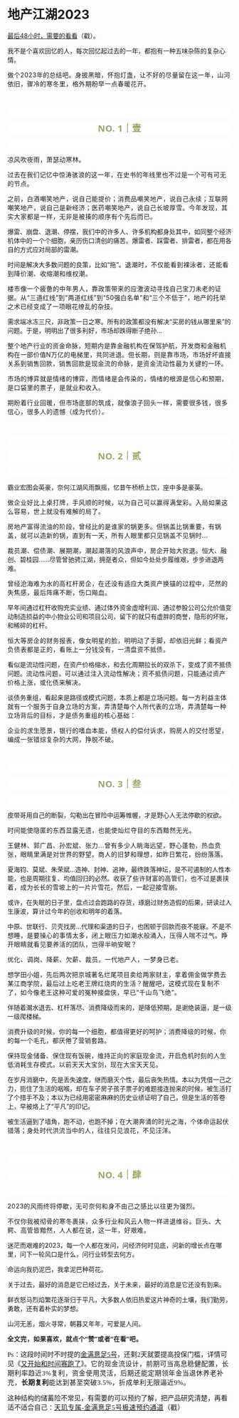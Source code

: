 # 地产江湖2023

<p style="visibility: visible;"><a target="_blank" href="http://mp.weixin.qq.com/s?__biz=Mzg2OTkwNzE4MA==&amp;mid=2247491769&amp;idx=2&amp;sn=722a99b94c7ad7c89055077a677b41b8&amp;chksm=ce974f3af9e0c62c0900afca57a61eb4cd93b76db3cf59f44bc9c2578ccb01ee494e2024f968&amp;scene=21#wechat_redirect" textvalue="又开始和时间赛跑了" linktype="text" imgurl="" imgdata="null" data-itemshowtype="0" tab="innerlink" data-linktype="2" style="visibility: visible;" hasload="1">最后48小时，需要的看看</a>（戳）。<br style="visibility: visible;"></p><p style="visibility: visible;">我不是个喜欢回忆的人，每次回忆起过去的一年，都抱有一种五味杂陈的复杂心情。</p><p style="visibility: visible;"><span style="font-size: var(--articleFontsize); letter-spacing: 0.034em; visibility: visible;">做个2023年的总结吧。<span style="font-size: var(--articleFontsize); letter-spacing: 0.034em; text-wrap: wrap; visibility: visible;">身披黑暗，怀抱灯盏，<span style="letter-spacing: 0.578px; visibility: visible;">让不好的尽量留在这一年，<span style="letter-spacing: 0.578px; text-wrap: wrap; visibility: visible;">山河依旧，骤冷的寒冬里，格外期盼早一点春暖花开</span></span>。</span></span></p><p style="visibility: visible;"><span style="font-size: var(--articleFontsize); letter-spacing: 0.034em; visibility: visible;"><br style="visibility: visible;"></span></p><p style="outline: 0px;font-family: system-ui, -apple-system, BlinkMacSystemFont, &quot;Helvetica Neue&quot;, &quot;PingFang SC&quot;, &quot;Hiragino Sans GB&quot;, &quot;Microsoft YaHei UI&quot;, &quot;Microsoft YaHei&quot;, Arial, sans-serif;letter-spacing: 0.544px;text-wrap: wrap;background-color: rgb(255, 255, 255);visibility: visible;"><br style="outline: 0px;visibility: visible;"></p><p style="outline: 0px;letter-spacing: 0.544px;text-wrap: wrap;color: rgb(34, 34, 34);font-family: -apple-system-font, system-ui, &quot;Helvetica Neue&quot;, &quot;PingFang SC&quot;, &quot;Hiragino Sans GB&quot;, &quot;Microsoft YaHei UI&quot;, &quot;Microsoft YaHei&quot;, Arial, sans-serif;background-color: rgb(255, 255, 255);text-align: center;visibility: visible;"><span style="outline: 0px;font-weight: bold;line-height: 25px;color: rgb(149, 169, 103);font-size: 20px;visibility: visible;">NO. 1｜壹</span></p><p style="outline: 0px;letter-spacing: 0.544px;text-wrap: wrap;color: rgb(34, 34, 34);font-family: -apple-system-font, system-ui, &quot;Helvetica Neue&quot;, &quot;PingFang SC&quot;, &quot;Hiragino Sans GB&quot;, &quot;Microsoft YaHei UI&quot;, &quot;Microsoft YaHei&quot;, Arial, sans-serif;background-color: rgb(255, 255, 255);text-align: center;visibility: visible;"><br style="visibility: visible;"></p><p style="visibility: visible;"><span style="font-size: var(--articleFontsize); letter-spacing: 0.034em; visibility: visible;"><span style="letter-spacing: 0.578px; text-wrap: wrap; visibility: visible;">凉风吹夜雨，萧瑟动寒林。</span></span></p><p style="visibility: visible;"><span style="font-size: var(--articleFontsize); letter-spacing: 0.034em; visibility: visible;">过去在我们记忆中惊涛骇浪的这一年，</span><span style="font-size: var(--articleFontsize); letter-spacing: 0.034em; visibility: visible;">在史书的年线里也不过是一个可有可无的节点。</span></p><p style="visibility: visible;"><span style="font-size: var(--articleFontsize); letter-spacing: 0.034em; visibility: visible;"><span style="letter-spacing: 0.578px; text-wrap: wrap; visibility: visible;">之前，白酒嘲笑地产，说自己能提价；消费品嘲笑地产，说自己永续；互联网嘲笑地产，说自己是新经济；医药嘲笑地产，说自己长坡厚雪。今年发现，其实大家都是一样，无非是被揍的顺序有个先后而已。</span></span></p><p style="visibility: visible;">爆雷、崩盘、退潮、停摆，我们中的许多人、许多机构都身处其中，如同整个经济机体中的一个个细胞，亲历伤口清创的痛苦。爆雷者、踩雷者、排雷者，都在用各自的方式应对局部的雷潮。</p><p style="visibility: visible;">时间是解决大多数问题的良策，比如“拖”。<span style="letter-spacing: 0.578px; text-wrap: wrap; visibility: visible;">退潮时，不仅能看到裸泳者，还能看到降价潮、收缩潮和维权潮。</span></p><p style="visibility: visible;"><span style="letter-spacing: 0.578px; text-wrap: wrap; visibility: visible;">楼市像一个疲惫的中年男人，靠政策带来的应激波动寻找自己宝刀未老的证据。</span><span style="font-size: var(--articleFontsize); letter-spacing: 0.034em; visibility: visible;">从“三道红线”到“两道红线”到“50强白名单”和“三个不低于”，地产的托举之术已经变成了一项眼花缭乱的杂技。</span></p><p style="visibility: visible;">需求端冰冻三尺，非政策一日之寒。所有的政策都没有解决“买房的钱从哪里来”的问题。于是，明明出了很多利好，市场却跌得断子绝孙...</p><p style="letter-spacing: 0.578px; text-wrap: wrap; visibility: visible;"><span style="font-size: var(--articleFontsize); letter-spacing: 0.034em; visibility: visible;">整个地产行业的资金命脉，短期内是靠金融机构在保驾护航，开发商和金融机构在一部价值N万亿的电梯里，共同进退。但长期，则是靠市场，市场好坏直接关系到销售回款，<span style="letter-spacing: 0.578px; text-wrap: wrap; visibility: visible;">销售回款是现金流的命脉，是资金流动性最为关键的一环。</span></span></p><p style="letter-spacing: 0.578px; text-wrap: wrap; visibility: visible;">市场的博弈就是情绪的博弈，而情绪是会传染的，情绪的根源是信心和预期，是口袋里的票子，是就业和收入。</p><p style="letter-spacing: 0.578px;text-wrap: wrap;"><span style="letter-spacing: 0.578px;text-wrap: wrap;">期盼着行业回暖，但市场底部的筑成，就像浪子回头一样，需要很多钱，很多信心，很多人的遗憾（成为代价）。</span></p><p><br></p><p style="outline: 0px;font-family: system-ui, -apple-system, BlinkMacSystemFont, &quot;Helvetica Neue&quot;, &quot;PingFang SC&quot;, &quot;Hiragino Sans GB&quot;, &quot;Microsoft YaHei UI&quot;, &quot;Microsoft YaHei&quot;, Arial, sans-serif;letter-spacing: 0.544px;text-wrap: wrap;background-color: rgb(255, 255, 255);visibility: visible;"><br style="outline: 0px;visibility: visible;"></p><p style="outline: 0px;letter-spacing: 0.544px;text-wrap: wrap;color: rgb(34, 34, 34);font-family: -apple-system-font, system-ui, &quot;Helvetica Neue&quot;, &quot;PingFang SC&quot;, &quot;Hiragino Sans GB&quot;, &quot;Microsoft YaHei UI&quot;, &quot;Microsoft YaHei&quot;, Arial, sans-serif;background-color: rgb(255, 255, 255);text-align: center;visibility: visible;"><span style="outline: 0px;font-weight: bold;line-height: 25px;color: rgb(149, 169, 103);font-size: 20px;visibility: visible;">NO. 2｜贰</span></p><p style="outline: 0px;letter-spacing: 0.544px;text-wrap: wrap;color: rgb(34, 34, 34);font-family: -apple-system-font, system-ui, &quot;Helvetica Neue&quot;, &quot;PingFang SC&quot;, &quot;Hiragino Sans GB&quot;, &quot;Microsoft YaHei UI&quot;, &quot;Microsoft YaHei&quot;, Arial, sans-serif;background-color: rgb(255, 255, 255);text-align: center;visibility: visible;"><br></p><p>霸业宏图会英豪，奈何江湖风雨飘摇，忆昔午桥桥上饮，座中多是豪英。</p><p><span style="letter-spacing: 0.578px;text-wrap: wrap;">做企业好比上桌打牌，手风顺的时候，以为自己可以赢得满堂彩。入局如果这么容易，世上就没有难解的局了。</span></p><p><span style="letter-spacing: 0.578px;text-wrap: wrap;">房地产富得流油的阶段，曾经比的是谁家的锅更多。但锅盖比锅重要，有锅盖，就可以造新的锅，直到有一天，所有人眼里都只见锅盖不见锅时...</span></p><p><span style="letter-spacing: 0.578px;text-wrap: wrap;">裁员潮、偿债潮、展期潮，潮起潮落的风浪声中，房企开始大败退。</span>恒大、融创、碧桂园……尽管曾驰骋江湖，拥趸者众，但如今处处步履维艰，步步进退两难。</p><p><span style="letter-spacing: 0.578px;text-wrap: wrap;">曾经沧海难为水的高杠杆房企，在还没有适应大类资产换锚的过程中，茫然的失焦感，最后阵痛不断，伤口飚血。</span></p><p>早年间通过杠杆收购充实业绩、通过体外资金虚增利润、通过参股公司公允价值变动制造损益的中小物业公司和项目公司，留下的就只有虚胖的商誉，隐形的坏账，和稀碎的杠杆。</p><p><span style="letter-spacing: 0.578px;text-wrap: wrap;">恒大等房企的财务报表，像女明星的脸，明明动了手脚，却依旧光鲜；看资产负债表都是正的，看账上一分钱没有，一清盘资不抵债。</span></p><p>看似是流动性问题，在资产价格缩水，和去化周期拉长的双杀下，变成了资不抵债问题。<span style="font-size: var(--articleFontsize);letter-spacing: 0.034em;">流动性问题，可以通过注入流动性解决；资不抵债问题，只能通过资产价格上涨，或化债来解决。</span></p><p>谈债务重组，看起来是路径或模式问题，本质上都是立场问题。<span style="font-size: var(--articleFontsize);letter-spacing: 0.034em;">每一方利益主体就有一个服务于自身立场的方案，弄清楚每个人所代表的立场，弄清楚每一种立场背后的目标，才是债务重组的核心基础：</span></p><p><span style="font-size: var(--articleFontsize);letter-spacing: 0.578px;text-wrap: wrap;">企业的求生愿景，银行的嗜血本能，债权人的偿付诉求，购房人的交付愿望，编成一张错综复杂的大网，挣脱不破。</span></p><p><span style="font-size: var(--articleFontsize);letter-spacing: 0.034em;"><br></span></p><p style="outline: 0px;font-family: system-ui, -apple-system, BlinkMacSystemFont, &quot;Helvetica Neue&quot;, &quot;PingFang SC&quot;, &quot;Hiragino Sans GB&quot;, &quot;Microsoft YaHei UI&quot;, &quot;Microsoft YaHei&quot;, Arial, sans-serif;letter-spacing: 0.544px;text-wrap: wrap;background-color: rgb(255, 255, 255);visibility: visible;"><br style="outline: 0px;visibility: visible;"></p><p style="outline: 0px;letter-spacing: 0.544px;text-wrap: wrap;color: rgb(34, 34, 34);font-family: -apple-system-font, system-ui, &quot;Helvetica Neue&quot;, &quot;PingFang SC&quot;, &quot;Hiragino Sans GB&quot;, &quot;Microsoft YaHei UI&quot;, &quot;Microsoft YaHei&quot;, Arial, sans-serif;background-color: rgb(255, 255, 255);text-align: center;visibility: visible;"><span style="outline: 0px;font-weight: bold;line-height: 25px;color: rgb(149, 169, 103);font-size: 20px;visibility: visible;">NO. 3｜叁</span></p><p style="outline: 0px;letter-spacing: 0.544px;text-wrap: wrap;color: rgb(34, 34, 34);font-family: -apple-system-font, system-ui, &quot;Helvetica Neue&quot;, &quot;PingFang SC&quot;, &quot;Hiragino Sans GB&quot;, &quot;Microsoft YaHei UI&quot;, &quot;Microsoft YaHei&quot;, Arial, sans-serif;background-color: rgb(255, 255, 255);text-align: center;visibility: visible;"><br></p><p>皮带哥用自己的断裂，勾勒出在冒险中运筹帷幄，才是野心人无法停歇的权欲。</p><p><span style="letter-spacing: 0.578px;text-wrap: wrap;">时间能使隐匿的东西显露无遗，也能使灿烂夺目的东西黯然无光。</span></p><p><span style="font-size: var(--articleFontsize);letter-spacing: 0.578px;">王健林、郭广昌、孙宏斌、张力...曾有多少人眺海远望，野心蓬勃，热血贲张，眼睛里满是对世界的野望。</span><span style="font-size: var(--articleFontsize);letter-spacing: 0.034em;">商人的旧梦和理想，如昨日繁花，纷纷落落。</span></p><p>夏海钧、莫斌、朱荣斌...造神、封神、追神，最终跌落神坛，是不可遏制的人性本能，也是周期往复、均值回归的必然。<span style="font-size: var(--articleFontsize);letter-spacing: 0.034em;">收获了些许财富的高管们，也不过是裹挟着，成为长长的雪坡上的一片片雪花，然后，一起迎接雪崩。</span></p><p>或许，在失眠的日子里，盘点过会跑路的存货，琢磨过财务造假的后果，研读过人生康波，算计过今年的创收和明年的着落。&nbsp;</p><p>中原、世联行、贝壳找房...代理和渠道的日子，也困顿于回款而夜不能寐。<span style="letter-spacing: 0.578px;font-size: var(--articleFontsize);">不是不想睡，是要操心的事情太多，闭上眼压力如潮水般涌入，压得人喘不过气。睁开眼睛就看见要养活的团队，岂得半晌安眠？</span></p><p><span style="letter-spacing: 0.578px;text-wrap: wrap;">优化、调岗、降薪、欠薪、裁员，一代地产人，一梦身已老。</span></p><p><span style="letter-spacing: 0.578px;text-wrap: wrap;">想学</span><span style="font-size: var(--articleFontsize);letter-spacing: 0.034em;">田小姐，先后两次把京城著名烂尾项目卖给两家财主，拿着佣金做学费去某江商学院，最后过上吃老王牌红烧肉的生活？醒醒吧，这模式现在复制不了，如今像老王这种可爱的冤种接盘侠，早已“千山鸟飞绝”。</span></p><p>伴随着潮水退去、杠杆落尽、消费降级而来的，是降低预期，是谢绝装逼，是一级一级爬楼梯。</p><p><span style="font-size: var(--articleFontsize);letter-spacing: 0.034em;">消费升级的时候，你的每一个细胞，都值得更好的呵护；消费降级的时候，你的每一个毛孔，都厌倦了营销套路。</span></p><p><span style="font-size: var(--articleFontsize);letter-spacing: 0.034em;">保持现金储备、保住现有饭碗，维持正向的家庭现金流，开启危机时刻的人生低消耗生存模式。以前天天大宝剑，现在大宝天天见。</span></p><p>在岁月消磨中，先是丢失速度，继而磨灭个性，最后丧失热情。本以为凭借一己之力，扼住了生活的咽喉，却在车子房子孩子票子的难题接连抛来的时候，被生活打了个措手不及；本以为已经用密密麻麻的历史业绩证明了自己，但是生活的答卷上，早被烙上了“平凡”的印记。</p><p>被生活逼到了墙角，跑不动，也跑不掉；<span style="font-size: var(--articleFontsize);letter-spacing: 0.034em;">在大潮奔涌的时光之海，个体命运起伏错落；身处时代洪流当中的人，往往只见浪花，不见汪洋。</span></p><p><span style="font-size: var(--articleFontsize);letter-spacing: 0.034em;"><br></span></p><p style="outline: 0px;font-family: system-ui, -apple-system, BlinkMacSystemFont, &quot;Helvetica Neue&quot;, &quot;PingFang SC&quot;, &quot;Hiragino Sans GB&quot;, &quot;Microsoft YaHei UI&quot;, &quot;Microsoft YaHei&quot;, Arial, sans-serif;letter-spacing: 0.544px;text-wrap: wrap;background-color: rgb(255, 255, 255);visibility: visible;"><br style="outline: 0px;visibility: visible;"></p><p style="outline: 0px;letter-spacing: 0.544px;text-wrap: wrap;color: rgb(34, 34, 34);font-family: -apple-system-font, system-ui, &quot;Helvetica Neue&quot;, &quot;PingFang SC&quot;, &quot;Hiragino Sans GB&quot;, &quot;Microsoft YaHei UI&quot;, &quot;Microsoft YaHei&quot;, Arial, sans-serif;background-color: rgb(255, 255, 255);text-align: center;visibility: visible;"><span style="outline: 0px;font-weight: bold;line-height: 25px;color: rgb(149, 169, 103);font-size: 20px;visibility: visible;">NO. 4｜肆</span></p><p style="outline: 0px;letter-spacing: 0.544px;text-wrap: wrap;color: rgb(34, 34, 34);font-family: -apple-system-font, system-ui, &quot;Helvetica Neue&quot;, &quot;PingFang SC&quot;, &quot;Hiragino Sans GB&quot;, &quot;Microsoft YaHei UI&quot;, &quot;Microsoft YaHei&quot;, Arial, sans-serif;background-color: rgb(255, 255, 255);text-align: center;visibility: visible;"><br></p><p><span style="letter-spacing: 0.578px;text-wrap: wrap;">2023的风雨终将停歇，无可奈何和身不由己之感比以往更为强烈。</span></p><p><span style="letter-spacing: 0.578px;text-wrap: wrap;">不仅你我被彻骨的寒冬裹挟，众多行业和风云人物一样进退维谷。巨头、大鳄、高管皆黯然，人人都在说，这一年，好艰难。</span></p><p>迷茫而艰难的2023，每一个人都在发问，问经济何时见底，问新的增长点在哪里，问下一轮风口是什么，问行业转型去何方。</p><p>命运向我扔泥巴，我拿泥巴种荷花。</p><p>关于过去，最好的消息是它已经过去，关于未来，最好的消息是它还没有到来。</p><p>鲜衣怒马烈焰繁花逐渐归于平凡，大多数人依旧热爱这片神奇的土壤，我们勤劳，勇敢，还有着朴实的梦想。</p><p>山河无恙，烟火寻常，朝暮又年年，可爱是人间。</p><p><strong style="outline: 0px;font-family: system-ui, -apple-system, BlinkMacSystemFont, &quot;Helvetica Neue&quot;, &quot;PingFang SC&quot;, &quot;Hiragino Sans GB&quot;, &quot;Microsoft YaHei UI&quot;, &quot;Microsoft YaHei&quot;, Arial, sans-serif;letter-spacing: 0.544px;text-wrap: wrap;background-color: rgb(255, 255, 255);color: rgb(34, 34, 34);font-size: 16px;"><span style="outline: 0px;font-size: 14px;">全文完，如果喜欢，就点个“赞”或者“在看”吧。</span></strong></p><p><span style="font-size: 15px;font-family: 微软雅黑;">Ps：这段时间时不时提的<a class="weapp_text_link wx_tap_link js_wx_tap_highlight" style="font-size:15px;" data-miniprogram-appid="wx9e0d5cc5cf0255b0" data-miniprogram-path="/pages/recommend/recommend?id=1073426&amp;productId=104670&amp;planId=129719&amp;createTime=1703468723312" data-miniprogram-applink="" data-miniprogram-nickname="天机奇谈" data-miniprogram-type="text" data-miniprogram-servicetype="" href="">金满意足5号</a><span style="font-family: 微软雅黑;">，还剩2天就要提高投保门槛，详情可见《<a target="_blank" href="http://mp.weixin.qq.com/s?__biz=Mzg2OTkwNzE4MA==&amp;mid=2247491769&amp;idx=2&amp;sn=722a99b94c7ad7c89055077a677b41b8&amp;chksm=ce974f3af9e0c62c0900afca57a61eb4cd93b76db3cf59f44bc9c2578ccb01ee494e2024f968&amp;scene=21#wechat_redirect" textvalue="又开始和时间赛跑了" linktype="text" imgurl="" imgdata="null" data-itemshowtype="0" tab="innerlink" data-linktype="2">又开始和时间赛跑了</a></span>》。</span><span style="font-family: 微软雅黑;font-size: 15px;letter-spacing: 0.034em;">它的现金流设</span><span style="font-family: 微软雅黑;font-size: 15px;letter-spacing: 0.034em;">计</span><span style="font-family: 微软雅黑;font-size: 15px;letter-spacing: 0.034em;">，</span><span style="font-family: 微软雅黑;font-size: 15px;letter-spacing: 0.034em;">前期可当高息稳健配置，长期利率趋近</span><span style="font-family: 微软雅黑;font-size: 15px;letter-spacing: 0.034em;">3%复利，资金使用</span><span style="font-family: 微软雅黑;font-size: 15px;letter-spacing: 0.034em;">灵活，后期还能定期领年金当退</span><span style="font-family: 微软雅黑;font-size: 15px;letter-spacing: 0.034em;">休养老补充，</span><strong style="font-family: 微软雅黑;font-size: 15px;letter-spacing: 0.034em;">长期复利</strong><span style="font-family: 微软雅黑;font-size: 15px;letter-spacing: 0.034em;">能达到甚至突破3.5%，折成单利无限逼近9%。</span></p><p style="margin-bottom: 0px;"><span style="font-family: 微软雅黑;font-size: 15px;">这种结构的储蓄险不常见，有需要的可以预约了解，把产品研究清楚，再看适不适合自己：</span><a class="weapp_text_link wx_tap_link js_wx_tap_highlight" data-miniprogram-appid="wx9e0d5cc5cf0255b0" data-miniprogram-path="pages/reservation/index?id=1073426&amp;entrance=1021&amp;activityKey=emq632&amp;type=1&amp;createTime=1703468486310" data-miniprogram-applink="" data-miniprogram-nickname="天机奇谈" data-miniprogram-type="text" data-miniprogram-servicetype="" style="font-family: 微软雅黑;font-size: 15px;letter-spacing: 0.034em;" href="">天玑专属-金满意足5号极速预约通道</a><span style="font-family: 微软雅黑;font-size: 15px;letter-spacing: 0.034em;">（戳）</span></p><p style="display: none;"><mp-style-type data-value="3"></mp-style-type></p>